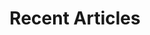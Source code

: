 ---
layout: home
title: "Recent Articles"
tags: [jaan altosaar, jaan, physics, phd, princeton, mcgill, gre, physics gre, grad school]
description: I am a Physics PhD student interested in collective behaviour, computational neuroscience, and science outreach.
---